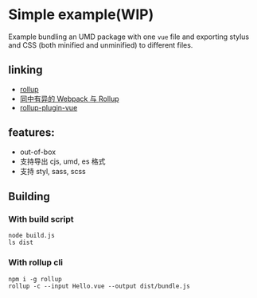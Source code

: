 Simple example(WIP)
===

Example bundling an UMD package with one `vue` file and exporting stylus and CSS (both minified and unminified) to different files.

## linking 
+ [rollup](https://rollupjs.org/)
+ [同中有异的 Webpack 与 Rollup](https://juejin.im/post/58edb865570c350057f199a7)
+ [rollup-plugin-vue](https://github.com/vuejs/rollup-plugin-vue)


## features:
+ out-of-box
+ 支持导出 cjs, umd, es 格式
+ 支持 styl, sass, scss

## Building

### With build script

```
node build.js
ls dist
```

### With rollup cli

```
npm i -g rollup
rollup -c --input Hello.vue --output dist/bundle.js
```
